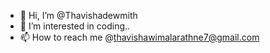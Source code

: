 - 👋 Hi, I’m @Thavishadewmith
- 👀 I’m interested in coding..
- 📫 How to reach me @thavishawimalarathne7@gmail.com

<!---
Thavishadewmith/Thavishadewmith is a ✨ special ✨ repository because its `README.md` (this file) appears on your GitHub profile.
You can click the Preview link to take a look at your changes.
--->
